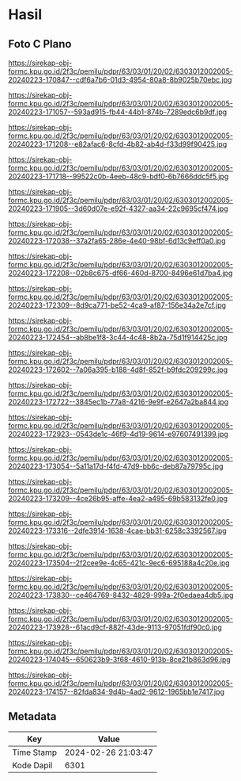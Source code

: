 # Hasil

## Foto C Plano

https://sirekap-obj-formc.kpu.go.id/2f3c/pemilu/pdpr/63/03/01/20/02/6303012002005-20240223-170847--cdf6a7b6-01d3-4954-80a8-8b9025b70ebc.jpg

https://sirekap-obj-formc.kpu.go.id/2f3c/pemilu/pdpr/63/03/01/20/02/6303012002005-20240223-171057--593ad915-fb44-44b1-874b-7289edc6b9df.jpg

https://sirekap-obj-formc.kpu.go.id/2f3c/pemilu/pdpr/63/03/01/20/02/6303012002005-20240223-171208--e82afac6-8cfd-4b82-ab4d-f33d99f90425.jpg

https://sirekap-obj-formc.kpu.go.id/2f3c/pemilu/pdpr/63/03/01/20/02/6303012002005-20240223-171718--99522c0b-4eeb-48c9-bdf0-6b7666ddc5f5.jpg

https://sirekap-obj-formc.kpu.go.id/2f3c/pemilu/pdpr/63/03/01/20/02/6303012002005-20240223-171905--3d60d07e-e92f-4327-aa34-22c9695cf474.jpg

https://sirekap-obj-formc.kpu.go.id/2f3c/pemilu/pdpr/63/03/01/20/02/6303012002005-20240223-172038--37a2fa65-286e-4e40-98bf-6d13c9eff0a0.jpg

https://sirekap-obj-formc.kpu.go.id/2f3c/pemilu/pdpr/63/03/01/20/02/6303012002005-20240223-172208--02b8c675-df66-460d-8700-8496e61d7ba4.jpg

https://sirekap-obj-formc.kpu.go.id/2f3c/pemilu/pdpr/63/03/01/20/02/6303012002005-20240223-172309--8d9ca771-be52-4ca9-af87-156e34a2e7cf.jpg

https://sirekap-obj-formc.kpu.go.id/2f3c/pemilu/pdpr/63/03/01/20/02/6303012002005-20240223-172454--ab8be1f8-3c44-4c48-8b2a-75d1f914425c.jpg

https://sirekap-obj-formc.kpu.go.id/2f3c/pemilu/pdpr/63/03/01/20/02/6303012002005-20240223-172602--7a06a395-b188-4d8f-852f-b9fdc209299c.jpg

https://sirekap-obj-formc.kpu.go.id/2f3c/pemilu/pdpr/63/03/01/20/02/6303012002005-20240223-172722--3845ec1b-77a8-4216-9e9f-e2647a2ba844.jpg

https://sirekap-obj-formc.kpu.go.id/2f3c/pemilu/pdpr/63/03/01/20/02/6303012002005-20240223-172923--0543de1c-46f9-4d19-9614-e97607491399.jpg

https://sirekap-obj-formc.kpu.go.id/2f3c/pemilu/pdpr/63/03/01/20/02/6303012002005-20240223-173054--5a11a17d-f4fd-47d9-bb6c-deb87a79795c.jpg

https://sirekap-obj-formc.kpu.go.id/2f3c/pemilu/pdpr/63/03/01/20/02/6303012002005-20240223-173209--4ce26b95-affe-4ea2-a495-69b583132fe0.jpg

https://sirekap-obj-formc.kpu.go.id/2f3c/pemilu/pdpr/63/03/01/20/02/6303012002005-20240223-173316--2dfe3914-1638-4cae-bb31-6258c3392567.jpg

https://sirekap-obj-formc.kpu.go.id/2f3c/pemilu/pdpr/63/03/01/20/02/6303012002005-20240223-173504--2f2cee9e-4c65-421c-9ec6-695188a4c20e.jpg

https://sirekap-obj-formc.kpu.go.id/2f3c/pemilu/pdpr/63/03/01/20/02/6303012002005-20240223-173830--ce464769-8432-4829-999a-2f0edaea4db5.jpg

https://sirekap-obj-formc.kpu.go.id/2f3c/pemilu/pdpr/63/03/01/20/02/6303012002005-20240223-173928--61acd9cf-882f-43de-9113-97051fdf90c0.jpg

https://sirekap-obj-formc.kpu.go.id/2f3c/pemilu/pdpr/63/03/01/20/02/6303012002005-20240223-174045--650623b9-3f68-4610-913b-8ce21b863d96.jpg

https://sirekap-obj-formc.kpu.go.id/2f3c/pemilu/pdpr/63/03/01/20/02/6303012002005-20240223-174157--82fda834-9d4b-4ad2-9612-1965bb1e7417.jpg


## Metadata

| Key        | Value               |
| ---------- | ------------------- |
| Time Stamp | 2024-02-26 21:03:47 |
| Kode Dapil | 6301                |



